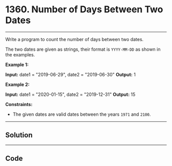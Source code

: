 # 1360. Number of Days Between Two Dates

---

Write a program to count the number of days between two dates.

The two dates are given as strings, their format is `YYYY-MM-DD` as shown in the examples.

 

**Example 1:**


**Input:** date1 = "2019-06-29", date2 = "2019-06-30"
**Output:** 1


**Example 2:**


**Input:** date1 = "2020-01-15", date2 = "2019-12-31"
**Output:** 15


 

**Constraints:**

  * The given dates are valid dates between the years `1971` and `2100`.

---

## Solution



---

## Code
```python


```